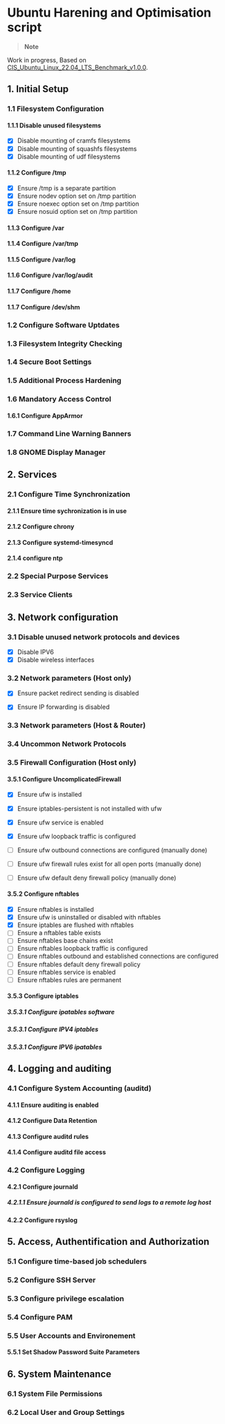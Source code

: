 # Ubuntu Harening and Optimisation script


> __Note__  

Work in progress, Based on [CIS_Ubuntu_Linux_22.04_LTS_Benchmark_v1.0.0](https://downloads.cisecurity.org/#/).

## 1. Initial Setup
### 1.1 Filesystem Configuration
#### 1.1.1 Disable unused filesystems

- [x] Disable mounting of cramfs filesystems  
- [x] Disable mounting of squashfs filesystems  
- [x] Disable mounting of udf filesystems  

#### 1.1.2 Configure /tmp

- [x] Ensure /tmp is a separate partition 
- [x] Ensure nodev option set on /tmp partition
- [x] Ensure noexec option set on /tmp partition 
- [x] Ensure nosuid option set on /tmp partition

#### 1.1.3 Configure /var
#### 1.1.4 Configure /var/tmp
#### 1.1.5 Configure /var/log
#### 1.1.6 Configure /var/log/audit
#### 1.1.7 Configure /home
#### 1.1.7 Configure /dev/shm
### 1.2 Configure Software Uptdates
### 1.3 Filesystem Integrity Checking
### 1.4 Secure Boot Settings
### 1.5 Additional Process Hardening
### 1.6 Mandatory Access Control
#### 1.6.1 Configure AppArmor
### 1.7 Command Line Warning Banners
### 1.8 GNOME Display Manager

## 2. Services
### 2.1 Configure Time Synchronization
#### 2.1.1 Ensure time sychronization is in use
#### 2.1.2 Configure chrony
#### 2.1.3 Configure systemd-timesyncd
#### 2.1.4 configure ntp
### 2.2 Special Purpose Services
### 2.3 Service Clients

## 3. Network configuration

### 3.1 Disable unused network protocols and devices

- [x] Disable IPV6  
- [x] Disable wireless interfaces  

### 3.2 Network parameters (Host only)

- [x] Ensure packet redirect sending is disabled  
- [x] Ensure IP forwarding is disabled  


### 3.3 Network parameters (Host & Router)
### 3.4 Uncommon Network Protocols
### 3.5 Firewall Configuration (Host only)

#### 3.5.1 Configure UncomplicatedFirewall

- [x] Ensure ufw is installed
- [x] Ensure iptables-persistent is not installed with ufw 
- [x] Ensure ufw service is enabled
- [x] Ensure ufw loopback traffic is configured 
- [ ] Ensure ufw outbound connections are configured (manually done)
- [ ] Ensure ufw firewall rules exist for all open ports (manually done)
- [ ] Ensure ufw default deny firewall policy (manually done)


#### 3.5.2 Configure nftables

- [x] Ensure nftables is installed
- [x] Ensure ufw is uninstalled or disabled with nftables 
- [x] Ensure iptables are flushed with nftables
- [ ] Ensure a nftables table exists 
- [ ] Ensure nftables base chains exist
- [ ] Ensure nftables loopback traffic is configured 
- [ ] Ensure nftables outbound and established connections are configured 
- [ ] Ensure nftables default deny firewall policy
- [ ] Ensure nftables service is enabled
- [ ] Ensure nftables rules are permanent 

#### 3.5.3 Configure iptables
##### 3.5.3.1 Configure ipatables software
##### 3.5.3.1 Configure IPV4 iptables
##### 3.5.3.1 Configure IPV6 ipatables

## 4. Logging and auditing
### 4.1 Configure System Accounting (auditd)
#### 4.1.1 Ensure auditing is enabled
#### 4.1.2 Configure Data Retention
#### 4.1.3 Configure auditd rules
#### 4.1.4 Configure auditd file access
### 4.2 Configure Logging
#### 4.2.1 Configure journald
##### 4.2.1.1 Ensure journald is configured to send logs to a remote log host
#### 4.2.2 Configure rsyslog

## 5. Access, Authentification and Authorization
### 5.1 Configure time-based job schedulers
### 5.2 Configure SSH Server
### 5.3 Configure privilege escalation
### 5.4 Configure PAM
### 5.5 User Accounts and Environement
#### 5.5.1 Set Shadow Password Suite Parameters

## 6. System Maintenance
### 6.1 System File Permissions
### 6.2 Local User and Group Settings





